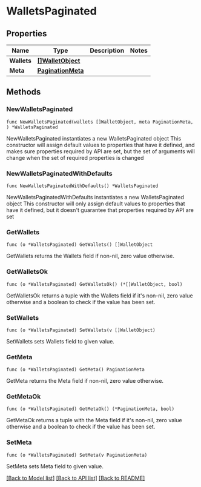 # WalletsPaginated

## Properties

Name | Type | Description | Notes
------------ | ------------- | ------------- | -------------
**Wallets** | [**[]WalletObject**](WalletObject.md) |  | 
**Meta** | [**PaginationMeta**](PaginationMeta.md) |  | 

## Methods

### NewWalletsPaginated

`func NewWalletsPaginated(wallets []WalletObject, meta PaginationMeta, ) *WalletsPaginated`

NewWalletsPaginated instantiates a new WalletsPaginated object
This constructor will assign default values to properties that have it defined,
and makes sure properties required by API are set, but the set of arguments
will change when the set of required properties is changed

### NewWalletsPaginatedWithDefaults

`func NewWalletsPaginatedWithDefaults() *WalletsPaginated`

NewWalletsPaginatedWithDefaults instantiates a new WalletsPaginated object
This constructor will only assign default values to properties that have it defined,
but it doesn't guarantee that properties required by API are set

### GetWallets

`func (o *WalletsPaginated) GetWallets() []WalletObject`

GetWallets returns the Wallets field if non-nil, zero value otherwise.

### GetWalletsOk

`func (o *WalletsPaginated) GetWalletsOk() (*[]WalletObject, bool)`

GetWalletsOk returns a tuple with the Wallets field if it's non-nil, zero value otherwise
and a boolean to check if the value has been set.

### SetWallets

`func (o *WalletsPaginated) SetWallets(v []WalletObject)`

SetWallets sets Wallets field to given value.


### GetMeta

`func (o *WalletsPaginated) GetMeta() PaginationMeta`

GetMeta returns the Meta field if non-nil, zero value otherwise.

### GetMetaOk

`func (o *WalletsPaginated) GetMetaOk() (*PaginationMeta, bool)`

GetMetaOk returns a tuple with the Meta field if it's non-nil, zero value otherwise
and a boolean to check if the value has been set.

### SetMeta

`func (o *WalletsPaginated) SetMeta(v PaginationMeta)`

SetMeta sets Meta field to given value.



[[Back to Model list]](../README.md#documentation-for-models) [[Back to API list]](../README.md#documentation-for-api-endpoints) [[Back to README]](../README.md)


